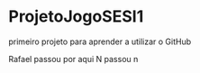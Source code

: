 # ProjetoJogoSESI1
primeiro projeto para aprender a utilizar o GitHub

Rafael passou por aqui
N passou n